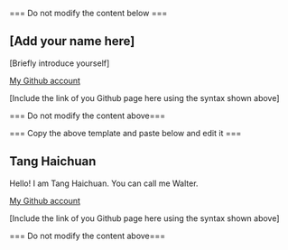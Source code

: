 === Do not modify the content below ===

## [Add your name here]
[Briefly introduce yourself]

[My Github account](http://www.github.com/put-your-github-username-here/)

[Include the link of you Github page here using the syntax shown above]

=== Do not modify the content above===

=== Copy the above template and paste below and edit it ===

## Tang Haichuan
Hello! I am Tang Haichuan. You can call me Walter.

[My Github account](https://github.com/Walter-tang-eng)

[Include the link of you Github page here using the syntax shown above]

=== Do not modify the content above===
